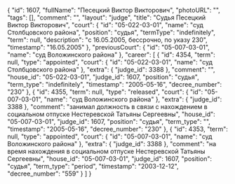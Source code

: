 {
    "id": 1607,
    "fullName": "Песецкий Виктор Викторович",
    "photoURL": "",
    "tags": [],
    "comment": "",
    "layout": "judge",
    "title": "Судья Песецкий Виктор Викторович",
    "court": {
        "id": "05-022-03-01",
        "name": "суд Столбцовского района",
        "position": "судья",
        "termType": "indefinitely",
        "term": null,
        "description": "c 16.05.2005, бессрочно, по указу 230",
        "timestamp": "16.05.2005"
    },
    "previousCourt": {
        "id": "05-007-03-01",
        "name": "суд Воложинского района"
    },
    "career": [
        {
            "id": 4354,
            "term": null,
            "type": "appointed",
            "court": {
                "id": "05-022-03-01",
                "name": "суд Столбцовского района"
            },
            "extra": {
                "judge_id": 3388
            },
            "comment": "",
            "house_id": "05-022-03-01",
            "judge_id": 1607,
            "position": "судья",
            "term_type": "indefinitely",
            "timestamp": "2005-05-16",
            "decree_number": "230"
        },
        {
            "id": 4355,
            "term": null,
            "type": "released",
            "court": {
                "id": "05-007-03-01",
                "name": "суд Воложинского района"
            },
            "extra": {
                "judge_id": 3388
            },
            "comment": "занимал должность в связи с нахождением в социальном отпуске Нестеревской Татьяны Сергеевны",
            "house_id": "05-007-03-01",
            "judge_id": 1607,
            "position": "судья",
            "term_type": "",
            "timestamp": "2005-05-16",
            "decree_number": "230"
        },
        {
            "id": 4353,
            "term": null,
            "type": "appointed",
            "court": {
                "id": "05-007-03-01",
                "name": "суд Воложинского района"
            },
            "extra": {
                "judge_id": 3388
            },
            "comment": "на время нахождения в социальном отпуске Нестеревской Татьяны Сергеевны",
            "house_id": "05-007-03-01",
            "judge_id": 1607,
            "position": "судья",
            "term_type": "period",
            "timestamp": "2003-12-12",
            "decree_number": "559"
        }
    ]
}